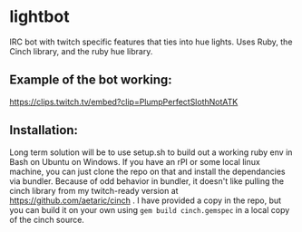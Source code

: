 # lightbot
IRC bot with twitch specific features that ties into hue lights. Uses Ruby, the Cinch library, and the ruby hue library.

## Example of the bot working:
  https://clips.twitch.tv/embed?clip=PlumpPerfectSlothNotATK
  
## Installation:
Long term solution will be to use setup.sh to build out a working ruby env in Bash on Ubuntu on Windows. If you have an rPI or some local linux machine, you can just clone the repo on that and install the dependancies via bundler. Because of odd behavior in bundler, it doesn't like pulling the cinch library from my twitch-ready version at https://github.com/aetaric/cinch . I have provided a copy in the repo, but you can build it on your own using `gem build cinch.gemspec` in a local copy of the cinch source.
